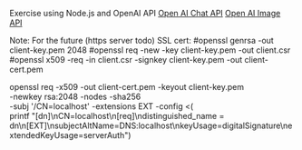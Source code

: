 Exercise using Node.js and OpenAI API
[Open AI Chat API](https://platform.openai.com/docs/api-reference/chat)
[Open AI Image API](https://platform.openai.com/docs/api-reference/images)
 
Note: For the future (https server todo) SSL cert:
#openssl genrsa -out client-key.pem 2048
#openssl req -new -key client-key.pem -out client.csr
#openssl x509 -req -in client.csr -signkey client-key.pem -out client-cert.pem

openssl req -x509 -out client-cert.pem -keyout client-key.pem \
  -newkey rsa:2048 -nodes -sha256 \
  -subj '/CN=localhost' -extensions EXT -config <( \
   printf "[dn]\nCN=localhost\n[req]\ndistinguished_name = dn\n[EXT]\nsubjectAltName=DNS:localhost\nkeyUsage=digitalSignature\nextendedKeyUsage=serverAuth")

